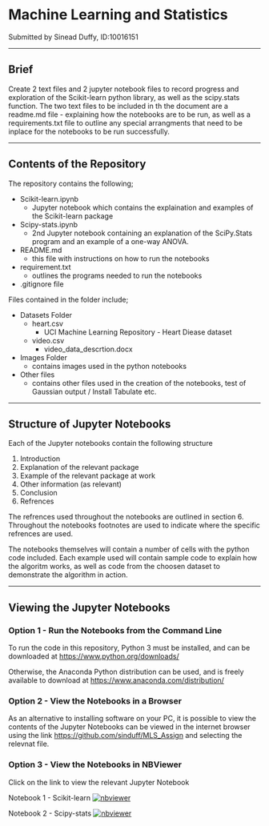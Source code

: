 # Machine Learning and Statistics
Submitted by Sinead Duffy, ID:10016151
***

## Brief
Create 2 text files and 2 jupyter notebook files to record progress and exploration of the Scikit-learn python library, as well as the scipy.stats function.  The two text files to be included in th the document are a readme.md file - explaining how the notebooks are to be run, as well as a requirements.txt file to outline any special arrangments that need to be inplace for the notebooks to be run successfully.

***

## Contents of the Repository
The repository contains the following;
- Scikit-learn.ipynb
	- Jupyter notebook which contains the explaination and examples of the Scikit-learn package
- Scipy-stats.ipynb
	- 2nd Jupyter notebook containing an explanation of the SciPy.Stats program and an example of a one-way ANOVA.
- README.md
	- this file with instructions on how to run the notebooks
- requirement.txt
	- outlines the programs needed to run the notebooks
- .gitignore file

Files contained in the folder include;
- Datasets Folder
	- heart.csv 
		- UCI Machine Learning Repository - Heart Diease dataset
	- video.csv
		- video_data_descrtion.docx
- Images Folder 
	- contains images used in the python notebooks
- Other files 
	-	contains other files used in the creation of the notebooks, test of Gaussian output / Install Tabulate etc.

***

## Structure of Jupyter Notebooks
Each of the Jupyter notebooks contain the following structure

1. Introduction
2. Explanation of the relevant package
3. Example of the relevant package at work
4. Other information (as relevant)
5. Conclusion
6. Refrences

The refrences used throughout the notebooks are outlined in section 6. Throughout the notebooks footnotes are used to indicate where the specific refrences are used.

The notebooks themselves will contain a number of cells with the python code included.  Each example used will contain sample code to explain how the algoritm works, as well as code from the choosen dataset to demonstrate the algorithm in action.

***

## Viewing the Jupyter Notebooks

### Option 1 - Run the Notebooks from the Command Line
To run the code in this repository, Python 3 must be installed, and can be downloaded at  https://www.python.org/downloads/

Otherwise, the Anaconda Python distribution can be used, and is freely available to download at  https://www.anaconda.com/distribution/

### Option 2 - View the Notebooks in a Browser
As an alternative to installing software on your PC, it is possible to view the contents of the Jupyter Notebooks can be viewed in the internet browser using the link https://github.com/sinduff/MLS_Assign and selecting the relevnat file.

### Option 3 - View the Notebooks in NBViewer
Click on the link to view the relevant Jupyter Notebook

Notebook 1 - Scikit-learn
[![nbviewer](https://raw.githubusercontent.com/jupyter/design/master/logos/Badges/nbviewer_badge.svg)](https://nbviewer.jupyter.org/...)

Notebook 2 - Scipy-stats
[![nbviewer](https://raw.githubusercontent.com/jupyter/design/master/logos/Badges/nbviewer_badge.svg)](https://nbviewer.jupyter.org/...)

